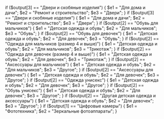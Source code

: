 if ($output[3] == "Двери и скобяные изделия") { $e1 = "Для дома и дачи"; $e2 = "Ремонт и строительство"; $e3 = "Двери"; }
if ($output[3] == "Двери и скобяные изделия") { $e1 = "Для дома и дачи"; $e2 = "Ремонт и строительство"; $e3 = "Двери"; }
if ($output[2] == "Обувь для мальчиков") { $e1 = "Детская одежда и обувь"; $e2 = "Для мальчиков"; $e3 = "Обувь"; }
if ($output[2] == "Обувь для девочек") { $e1 = "Детская одежда и обувь"; $e2 = "Для девочек"; $e3 = "Обувь"; }
if ($output[2] == "Одежда для мальчиков (размер 4 и выше)") { $e1 = "Детская одежда и обувь"; $e2 = "Для мальчиков"; $e3 = "Трикотаж"; }
if ($output[2] == "Одежда для девочек (размер 4 и выше)") { $e1 = "Детская одежда и обувь"; $e2 = "Для девочек"; $e3 = "Трикотаж"; }
if ($output[2] == "Аксессуары для мальчиков") { $e1 = "Детская одежда и обувь"; $e2 = "Для мальчиков"; $e3 = "Другое"; }
if ($output[2] == "Аксессуары для девочек") { $e1 = "Детская одежда и обувь"; $e2 = "Для девочек"; $e3 = "Другое"; }
if ($output[2] == "Одежда унисекс") { $e1 = "Детская одежда и обувь"; $e2 = "Для девочек"; $e3 = "Другое"; }
if ($output[2] == "Обувь унисекс") { $e1 = "Детская одежда и обувь"; $e2 = "Для девочек"; $e3 = "Другое"; }
if ($output[2] == "Другая детская одежда и аксессуары") { $e1 = "Детская одежда и обувь"; $e2 = "Для девочек"; $e3 = "Другое"; }
if ($output[1] == "Цифровые камеры") { $e1 = "Фототехника"; $e2 = "Зеркальные фотоаппараты"; }
